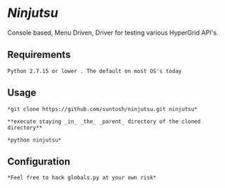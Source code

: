 # *Ninjutsu*
Console based, Menu Driven, Driver for testing various HyperGrid API's.

##  Requirements ##
    Python 2.7.15 or lower . The default on most OS's today

##  Usage ##
    *git clone https://github.com/suntosh/ninjutsu.git ninjutsu*

    **execute staying _in_ _the_ _parent_ directory of the cloned directory**

    *python ninjutsu*

##  Configuration ##
    *Feel free to hack globals.py at your own risk* 
